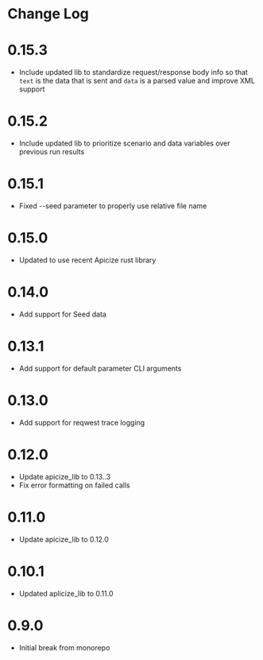 # Change Log

# 0.15.3

* Include updated lib to standardize request/response body info so that `text` is the data that is sent and `data` is a parsed value and improve XML support

# 0.15.2

* Include updated lib to prioritize scenario and data variables over previous run results

# 0.15.1

* Fixed --seed parameter to properly use relative file name

# 0.15.0

* Updated to use recent Apicize rust library

# 0.14.0

* Add support for Seed data

# 0.13.1

* Add support for default parameter CLI arguments

# 0.13.0

* Add support for reqwest trace logging

# 0.12.0

* Update apicize_lib to 0.13..3
* Fix error formatting on failed calls

# 0.11.0

* Update apicize_lib to 0.12.0

# 0.10.1

* Updated aplicize_lib to 0.11.0

# 0.9.0

* Initial break from monorepo